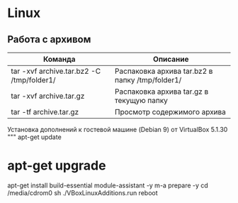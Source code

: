 # Linux

## Работа с архивом

|Команда|Описание|
|-------|--------|
|tar -xvf archive.tar.bz2 -C /tmp/folder1/|Распаковка архива tar.bz2 в папку /tmp/folder1/|
|tar -xvf archive.tar.gz |Распаковка архива tar.gz в текущую папку|
|tar -tf archive.tar.gz|Просмотр содержимого архива|


Установка дополнений к гостевой машине (Debian 9) от VirtualBox 5.1.30 
"""
apt-get update
# apt-get upgrade
apt-get install build-essential module-assistant -y
m-a prepare -y
cd /media/cdrom0
sh ./VBoxLinuxAdditions.run
reboot
